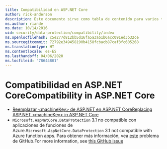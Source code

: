 ```yaml
---
title: Compatibilidad en ASP.NET Core
author: rick-anderson
description: Este documento sirve como tabla de contenido para varios temas de compatibilidad de protección de datos de ASP.NET Core.
ms.author: riande
ms.date: 10/14/2016
uid: security/data-protection/compatibility/index
ms.openlocfilehash: c5e277d812bb5d16fa5a3ab1b6acc091ed3b32ce
ms.sourcegitcommit: 72792e349458190b4158fcbacb87caf3fc605268
ms.translationtype: HT
ms.contentlocale: es-ES
ms.lasthandoff: 04/06/2020
ms.locfileid: "78644801"
---
```

# <a name="compatibility-in-aspnet-core"></a><span data-ttu-id="ce3eb-103">Compatibilidad en ASP.NET Core</span><span class="sxs-lookup"><span data-stu-id="ce3eb-103">Compatibility in ASP.NET Core</span></span>

* [<span data-ttu-id="ce3eb-104">Reemplazar \<machineKey> de ASP.NET en ASP.NET Core</span><span class="sxs-lookup"><span data-stu-id="ce3eb-104">Replacing ASP.NET \<machineKey> in ASP.NET Core</span></span>](xref:security/data-protection/compatibility/replacing-machinekey)
* <span data-ttu-id="ce3eb-105">`Microsoft.AspNetCore.DataProtection` 3.1 no compatible con aplicaciones de funciones de Azure.</span><span class="sxs-lookup"><span data-stu-id="ce3eb-105">`Microsoft.AspNetCore.DataProtection` 3.1 not compatible with Azure function apps.</span></span> <span data-ttu-id="ce3eb-106">Para obtener más información, vea [este](https://github.com/Azure/azure-functions-host/issues/5447) problema de GitHub.</span><span class="sxs-lookup"><span data-stu-id="ce3eb-106">For more information, see [this GitHub issue](https://github.com/Azure/azure-functions-host/issues/5447)</span></span>
